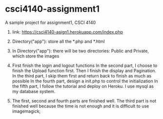 # csci4140-assignment1
A sample project for assignment1, CSCI 4140
1. link: https://csci4140-asign1.herokuapp.com/index.php
2. Directory("app"): store all the *.php and *.html
3. In Directory("app"): there will be two directories: Public and Private, which store the images
4. First finish the login and logout functions
    In the second part, I choose to finish the Upload function first. Then I finish the display and Pagination.
    In the third  part, I skip them first and return back to finish as much as possible
    In the fourth part, design  a init.php to control the initialization
    In the fifth part, I follow the tutorial and deploy on Heroku.
    I use mysql as my database system.

5. The first, second and fourth parts are finished well. The third part is not finished well because the time is not enough and it is difficult to use imagemagick;
    
    
